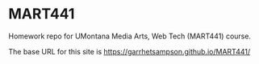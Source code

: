 # MART441
Homework repo for UMontana Media Arts, Web Tech (MART441) course.

The base URL for this site is https://garrhetsampson.github.io/MART441/
